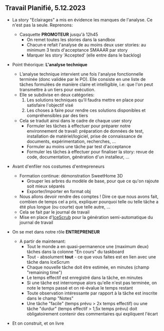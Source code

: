 ## Travail Planifié, 5.12.2023

- La story "Eclairages" a mis en évidence les manques de l'analyse. Ce n'est pas la seule. Reprenons:
  - Casquette **PROMOTEUR** jusqu'à 12h45
    - On remet toutes les stories dans la sandbox
    - Chacun·e refait l'analyse de au moins deux user stories: au minimum 3 tests d'acceptance SMAAAR par story
    - Marquer les story 'Accepted' (elle entre dans le backlog)

- Point théorique: **L'analyse technique**
  - L’analyse technique intervient une fois l'analyse fonctionnelle terminée (donc validée par le PO). Elle consiste en une liste de tâches formulées de manière claire et intelligible, i.e: que l'on peut transmettre à un tiers pour exécution.
  - Elle se subdivise en deux catégories:
    1. Les solutions techniques qu’il faudra mettre en place pour satisfaire l'objectif visé
    2. Les choses à faire pour rendre ces solutions disponibles et compréhensibles par des tiers
  - Cela se traduit ainsi dans le cadre de chaque user story
    - Formuler les tâches à effectuer pour préparer notre environnement de travail: préparation de données de test, installation de matériel/logiciel, prise de connaissance de documents, expérimentation, recherches, ...
    - Formuler au moins une tâche par test d'acceptance
    - Formuler les tâches à effectuer pour finaliser la story: revue de code, documentation, génération d'un installeur, ...


- Avant d'enfiler nos costumes d'entrepreneurs
  - Formation continue: démonstration SweetHome 3D
    - Grouper les arbres du modèle de base, pour que ce qu'on rajoute soit mieux séparés
    - Exporter/Importer en format obj
  - Nous allons devoir rendre des comptes ! Dire ce que nous avons fait, combien de temps cel a pris, expliquer pourquoi telle ou telle tâche a été plus longue (ou courte) que telle autre, ...
  - Cela se fait par le journal de travail
  - Mise en place d'[IceScrub](https://github.com/XCarrel/IceScrub) pour la génération semi-automatique du journal de travail

- On se met dans notre rôle **ENTREPRENEUR**
  - A partir de maintenant:
    - Tout le monde a en quasi-permanence une (maximum deux) tâches dans la colonne "En cours" du taskboard
    - Tout - absolument **tout** - ce que vous faites est en lien avec une tâche dans IceScrum
    - Chaque nouvelle tâche doit être estimée, en minutes (champ "remaining time")
    - Le temps effectif est enregistré dans la tâche, en minutes
    - Si une tâche est interrompue alors qu'elle n'est pas terminée, on note le temps passé et on ré-évalue le temps restant
    - Toute observation intéressante par rapport à la tâche est inscrite dans le champ "Notes"
    - Une tâche "facile" (temps prévu > 2x temps effectif) ou une tâche "durdur" (temps effectif > 1,5x temps prévu) doit obligatoirement contenir des commentaires qui expliquent l'écart

- Et on construit, et on livre